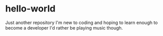 # hello-world
Just another repository
I'm new to coding and hoping to learn enough to become a developer
I'd rather be playing music though. 
